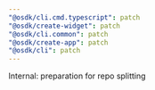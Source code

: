```yaml
---
"@osdk/cli.cmd.typescript": patch
"@osdk/create-widget": patch
"@osdk/cli.common": patch
"@osdk/create-app": patch
"@osdk/cli": patch
---
```


Internal: preparation for repo splitting
